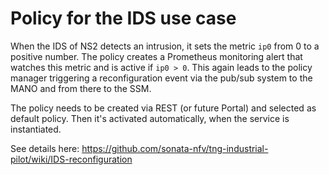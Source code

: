 # Policy for the IDS use case

When the IDS of NS2 detects an intrusion, it sets the metric `ip0` from 0 to a positive number. The policy creates a Prometheus monitoring alert that watches this metric and is active if `ip0 > 0`. This again leads to the policy manager triggering a reconfiguration event via the pub/sub system to the MANO and from there to the SSM.

The policy needs to be created via REST (or future Portal) and selected as default policy. Then it's activated automatically, when the service is instantiated.

See details here: https://github.com/sonata-nfv/tng-industrial-pilot/wiki/IDS-reconfiguration